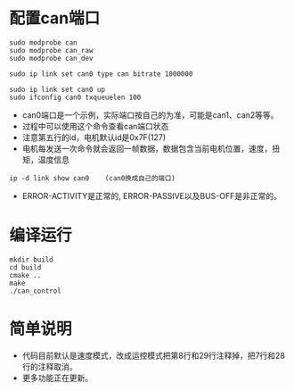 # 配置can端口
```shell
sudo modprobe can
sudo modprobe can_raw
sudo modprobe can_dev

sudo ip link set can0 type can bitrate 1000000 

sudo ip link set can0 up
sudo ifconfig can0 txqueuelen 100
```

- can0端口是一个示例，实际端口按自己的为准，可能是can1、can2等等。
- 过程中可以使用这个命令查看can端口状态
- 注意第五行的id，电机默认id是0x7F(127)
- 电机每发送一次命令就会返回一帧数据，数据包含当前电机位置，速度，扭矩，温度信息
```shell
ip -d link show can0    (can0换成自己的端口)
```
- ERROR-ACTIVITY是正常的, ERROR-PASSIVE以及BUS-OFF是非正常的。

# 编译运行
```shell
mkdir build
cd build
cmake ..
make 
./can_control
```
# 简单说明
- 代码目前默认是速度模式，改成运控模式把第8行和29行注释掉，把7行和28行的注释取消。
- 更多功能正在更新。

